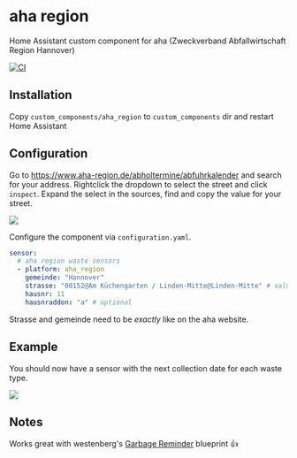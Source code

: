 # aha region
Home Assistant custom component for aha (Zweckverband Abfallwirtschaft Region Hannover)

[![CI](https://github.com/flabbamann/aha_region/actions/workflows/ci.yaml/badge.svg)](https://github.com/flabbamann/aha_region/actions/workflows/ci.yaml)

## Installation
Copy `custom_components/aha_region` to `custom_components` dir and restart Home Assistant

## Configuration
Go to https://www.aha-region.de/abholtermine/abfuhrkalender and search for your address. Rightclick the dropdown to select the street and click `inspect`. Expand the select in the sources, find and copy the value for your street.

![](doc/select_strasse.png)

Configure the component via `configuration.yaml`.

```yaml
sensor:
  # aha region waste sensors
  - platform: aha_region
    gemeinde: "Hannover"
    strasse: "00152@Am Küchengarten / Linden-Mitte@Linden-Mitte" # value from dropdown
    hausnr: 11
    hausnraddon: "a" # optional
```
Strasse and gemeinde need to be _exactly_ like on the aha website.

## Example
You should now have a sensor with the next collection date for each waste type.

![](doc/abfuhrtermine.png)

## Notes

Works great with westenberg's [Garbage Reminder](https://community.home-assistant.io/t/garbage-reminder/284213) blueprint 👍
